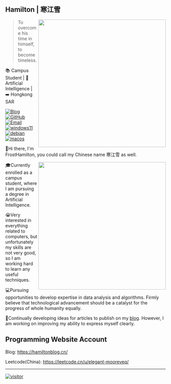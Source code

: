 ## Hamilton | 寒江雪

<a href="#">
<img align="right" src='https://github-readme-stats.vercel.app/api/top-langs/?username=FrostHamilton&layout=compact' width="400px" />
</a>

>To overcome his time in himself, to become timeless.

:books: Campus Student | :robot: Artificial Intelligence | :arrow_right: Hongkong SAR

[![Blog](https://img.shields.io/badge/-https://hamiltonblog.cn/-0e83cd?style=flat-square&logo=Blogger&logoColor=fff)](https://hamiltonblog.cn/)  [![GitHub](https://img.shields.io/badge/dynamic/json?logo=github&label=GitHub+Followers&labelColor=282c34&style=flat-square&color=181717&query=%24.data.totalSubs&url=https%3A%2F%2Fapi.spencerwoo.com%2Fsubstats%2F%3Fsource%3Dgithub%26queryKey%3DFrostHamilton&longCache=true)](https://github.com/FrostHamilton)
[![Email](https://img.shields.io/badge/-hanjiangxue@hamiltonblog.cn-911318?style=flat-square&logo=Mail.RU&logoColor=white&labelColor=c14438)](mailto:hanjiangxue@hamiltonblog.cn)
[![windows11](https://img.shields.io/badge/Windows-11-2376bc?style=flat&logo=microsoft&logoColor=ffffff)](https://img.shields.io/badge/Windows-11-2376bc?style=flat&logo=microsoft&logoColor=ffffff)  [![debian](https://img.shields.io/badge/Linux%20Debian-FCC624?style=flat&logo=linux&logoColor=black)](https://img.shields.io/badge/Linux%20Debian-FCC624?style=flat&logo=linux&logoColor=black)  [![macos](https://img.shields.io/badge/MacOS-333?style=plastic&logo=apple&logoColor=white)](https://img.shields.io/badge/MacOS-333?style=plastic&logo=apple&logoColor=white)


:wave:Hi there, I'm FrostHamilton, you could call my Chinese name 寒江雪 as well.

<a href="#">
<img align="right" src='https://github-readme-stats.vercel.app/api?username=FrostHamilton&show_icons=true&theme=transparent' width="400px" />
</a>

:mortar_board:Currently enrolled as a campus student, where I am pursuing a degree in Artificial Intelligence.

:sob:Very interested in everything related to computers, but unfortunately my skills are not very good, so I am working hard to learn any useful techniques.

:computer:Pursuing opportunities to develop expertise in data analysis and algorithms. Firmly believe that technological advancement should be a catalyst for the progress of whole humanity equally.

:bookmark_tabs:Continually developing ideas for articles to publish on my [blog](https://hamiltonblog.cn/). However, I am working on improving my ability to express myself clearly.

## Programming Website Account

Blog: https://hamiltonblog.cn/

Leetcode(China): https://leetcode.cn/u/elegant-mooreveq/



---

[![visitor](https://api.moedog.org/count/@FrostHamilton.readme)](https://api.moedog.org/count/@FrostHamilton.readme)

